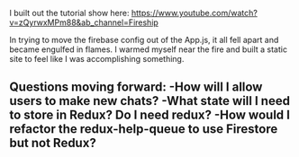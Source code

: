 I built out the tutorial show here: https://www.youtube.com/watch?v=zQyrwxMPm88&ab_channel=Fireship

In trying to move the firebase config out of the App.js, it all fell apart and became engulfed in flames. I warmed myself near the fire and built a static site to feel like I was accomplishing something. 

Questions moving forward: 
-How will I allow users to make new chats?
-What state will I need to store in Redux? Do I need redux? 
-How would I refactor the redux-help-queue to use Firestore but not Redux?
-